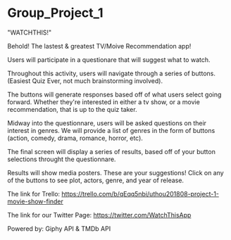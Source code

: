 # Group_Project_1

"WATCHTHIS!"

Behold! The lastest & greatest TV/Moive Recommendation app!

Users will participate in a questionare that will suggest what to watch. 

Throughout this activity, users will navigate through a series of buttons. (Easiest Quiz Ever, not much brainstorming involved). 

The buttons will generate responses based off of what users select going forward. Whether they're interested in either a tv show, or a movie recommendation, that is up to the quiz taker. 

Midway into the questionnare, users will be asked questions on their interest in genres. We will provide a list of genres in the form of buttons (action, comedy, drama, romance, horror, etc). 

The final screen will display a series of results, based off of your button selections throught the questionnare.

Results will show media posters.
These are your suggestions! Click on any of the buttons to see plot, actors, genre, and year of release.

The link for Trello: https://trello.com/b/qEqq5nbi/uthou201808-project-1-movie-show-finder 

The link for our Twitter Page: https://twitter.com/WatchThisApp

Powered by: Giphy API & TMDb API